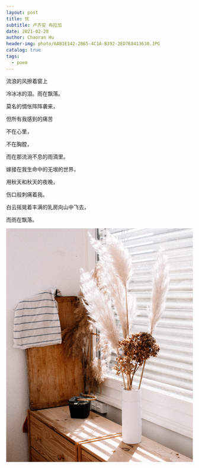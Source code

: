 ```yaml
---
layout: post
title: 忧
subtitle: 卢齐安 布拉加
date: 2021-02-28
author: Chaoran Hu
header-img: photo/6AB1E142-2B65-4C1A-B392-2ED7E8413630.JPG
catalog: true
tags:
  - poem
---
```


流浪的风擦着窗上

冷冰冰的泪。雨在飘落。

莫名的惆怅阵阵袭来，

但所有我感到的痛苦

不在心里，

不在胸膛，

而在那流淌不息的雨滴里。

嫁接在我生命中的无垠的世界，

用秋天和秋天的夜晚，

伤口般刺痛着我。

白云摇晃着丰满的乳房向山中飞去，

而雨在飘落。

![](/photo/570039D7-E525-4F24-A114-D88775142EC8.jpeg)
